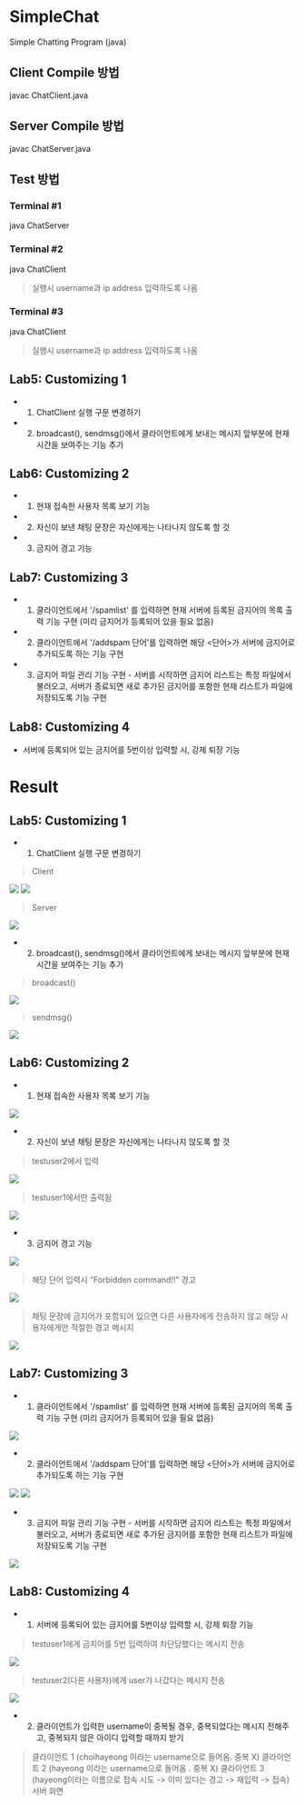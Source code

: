 # SimpleChat
Simple Chatting Program (java)

## Client Compile 방법
 javac ChatClient.java

## Server Compile 방법
 javac ChatServer.java

## Test 방법
### Terminal #1
  java ChatServer
### Terminal #2
  java ChatClient
  > 실행시 username과 ip address 입력하도록 나옴
### Terminal #3
  java ChatClient
  > 실행시 username과 ip address 입력하도록 나옴

## Lab5: Customizing 1
- 1. ChatClient 실행 구문 변경하기
- 2. broadcast(), sendmsg()에서 클라이언트에게 보내는 메시지 앞부분에 현재시간을 보여주는 기능 추가

## Lab6: Customizing 2
- 1. 현재 접속한 사용자 목록 보기 기능
- 2. 자신이 보낸 채팅 문장은 자신에게는 나타나지 않도록 할 것
- 3. 금지어 경고 기능

## Lab7: Customizing 3
- 1. 클라이언트에서 '/spamlist' 를 입력하면 현재 서버에 등록된 금지어의 목록 출력 기능 구현 (미리 금지어가 등록되어 있을 필요 없음)
- 2. 클라이언트에서 '/addspam 단어'를 입력하면 해당 <단어>가 서버에 금지어로 추가되도록 하는 기능 구현
- 3. 금지어 파일 관리 기능 구현 - 서버를 시작하면 금지어 리스트는 특정 파일에서 불러오고, 서버가 종료되면 새로 추가된 금지어를 포함한 현재 리스트가 파일에 저장되도록 기능 구현

## Lab8: Customizing 4
- 서버에 등록되어 있는 금지어를 5번이상 입력할 시, 강제 퇴장 기능

# Result

## Lab5: Customizing 1
- 1. ChatClient 실행 구문 변경하기
> Client
<img src="https://user-images.githubusercontent.com/47182864/59143841-6167a800-8a0a-11e9-89ac-b7b4eb308564.png">
<img src="https://user-images.githubusercontent.com/47182864/59143842-63316b80-8a0a-11e9-8118-ac6cdeaa4d8e.png">

> Server
<img src="https://user-images.githubusercontent.com/47182864/59143845-6b89a680-8a0a-11e9-84e8-e2f52cb63290.png">

- 2. broadcast(), sendmsg()에서 클라이언트에게 보내는 메시지 앞부분에 현재시간을 보여주는 기능 추가
> broadcast()
<img src="https://user-images.githubusercontent.com/47182864/59143846-6c223d00-8a0a-11e9-9d20-4c161bf85626.png">

> sendmsg()
<img src="https://user-images.githubusercontent.com/47182864/59143847-6c223d00-8a0a-11e9-93d4-ebc8badd403c.png">

## Lab6: Customizing 2
- 1. 현재 접속한 사용자 목록 보기 기능
<img src="https://user-images.githubusercontent.com/47182864/59143853-75aba500-8a0a-11e9-8ccb-677ec6c8ca74.png">

- 2. 자신이 보낸 채팅 문장은 자신에게는 나타나지 않도록 할 것

> testuser2에서 입력
<img src="https://user-images.githubusercontent.com/47182864/59143854-75aba500-8a0a-11e9-9d84-bb54864289c9.png">

> testuser1에서만 출력됨
<img src="https://user-images.githubusercontent.com/47182864/59143855-75aba500-8a0a-11e9-8b65-1d514b4fa3ad.png">

- 3. 금지어 경고 기능
<img src="https://user-images.githubusercontent.com/47182864/59143856-76443b80-8a0a-11e9-8628-813be24c3084.png">

> 해당 단어 입력시 “Forbidden command!!” 경고
<img src="https://user-images.githubusercontent.com/47182864/59143857-76443b80-8a0a-11e9-88e9-9e072cb598df.png">

>	채팅 문장에 금지어가 포함되어 있으면 다른 사용자에게 전송하지 않고 해당 사용자에게만 적절한 경고 메시지
<img src="https://user-images.githubusercontent.com/47182864/59143858-76443b80-8a0a-11e9-9ada-cffc6f48ed6b.png">

## Lab7: Customizing 3
- 1. 클라이언트에서 '/spamlist' 를 입력하면 현재 서버에 등록된 금지어의 목록 출력 기능 구현 (미리 금지어가 등록되어 있을 필요 없음)
<img src="https://user-images.githubusercontent.com/47182864/59143861-7e9c7680-8a0a-11e9-9798-f606b0ed4ea6.png">

- 2. 클라이언트에서 '/addspam 단어'를 입력하면 해당 <단어>가 서버에 금지어로 추가되도록 하는 기능 구현
<img src="https://user-images.githubusercontent.com/47182864/59143862-7e9c7680-8a0a-11e9-8136-a394065f594d.png">
<img src="https://user-images.githubusercontent.com/47182864/59143863-7f350d00-8a0a-11e9-8aa3-99bb4228228c.png">

- 3. 금지어 파일 관리 기능 구현 - 서버를 시작하면 금지어 리스트는 특정 파일에서 불러오고, 서버가 종료되면 새로 추가된 금지어를 포함한 현재 리스트가 파일에 저장되도록 기능 구현
<img src="https://user-images.githubusercontent.com/47182864/59159096-a588a480-8aff-11e9-87a0-6296fe2f709d.png">

## Lab8: Customizing 4
- 1. 서버에 등록되어 있는 금지어를 5번이상 입력할 시, 강제 퇴장 기능
> testuser1에게 금지어를 5번 입력하여 차단당했다는 메시지 전송
<img src="https://user-images.githubusercontent.com/47182864/59159198-ea610b00-8b00-11e9-9e39-38422fae134a.png">

> testuser2(다른 사용자)에게 user가 나갔다는 메시지 전송
<img src="https://user-images.githubusercontent.com/47182864/59159200-ec2ace80-8b00-11e9-9cb0-e6617f090d89.png">

- 2. 클라이언트가 입력한 username이 중복될 경우, 중복되었다는 메시지 전해주고, 
중복되지 않은 아이디 입력할 때까지 받기
> 클라이언트 1 (choihayeong 이라는 username으로 들어옴. 중복 X)
> 클라이언트 2 (hayeong 이라는 username으로 들어옴 . 중복 X)
> 클라이언트 3 (hayeong이라는 이름으로 접속 시도 -> 이미 있다는 경고 -> 재입력 -> 접속)
> 서버 화면 
